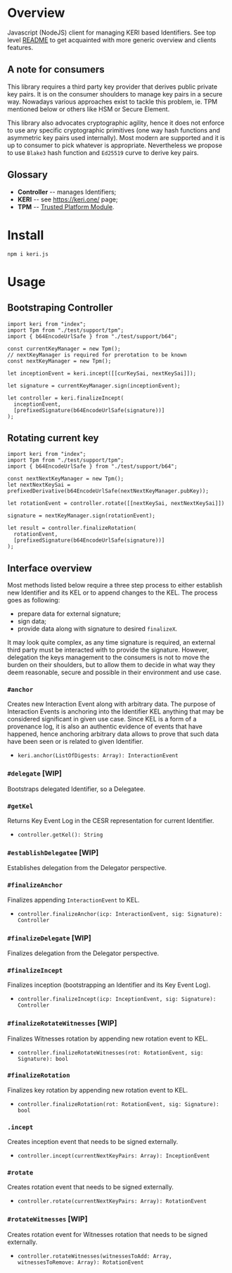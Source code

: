 # Overview

Javascript (NodeJS) client for managing KERI based Identifiers. See top level [README](https://github.com/THCLab/keri-bindings) to get acquainted with more generic overview and clients features.

## A note for consumers

This library requires a third party key provider that derives public private key pairs. It is on the consumer shoulders to manage key pairs in a secure way. Nowadays various approaches exist to tackle this problem, ie. TPM mentioned below or others like HSM or Secure Element.

This library also advocates cryptographic agility, hence it does not enforce to use any specific cryptographic primitives (one way hash functions and asymmetric key pairs used internally). Most modern are supported and it is up to consumer to pick whatever is appropriate. Nevertheless we propose to use `Blake3` hash function and `Ed25519` curve to derive key pairs.

## Glossary

* **Controller** -- manages Identifiers;
* **KERI** -- see https://keri.one/ page;
* **TPM** -- [Trusted Platform Module](https://en.wikipedia.org/wiki/Trusted_Platform_Module).

# Install

`npm i keri.js`

# Usage

## Bootstraping Controller

```
import keri from "index";
import Tpm from "./test/support/tpm";
import { b64EncodeUrlSafe } from "./test/support/b64";

const currentKeyManager = new Tpm();
// nextKeyManager is required for prerotation to be known
const nextKeyManager = new Tpm();

let inceptionEvent = keri.incept([[curKeySai, nextKeySai]]);

let signature = currentKeyManager.sign(inceptionEvent);

let controller = keri.finalizeIncept(
  inceptionEvent,
  [prefixedSignature(b64EncodeUrlSafe(signature))]
);
```

## Rotating current key

```
import keri from "index";
import Tpm from "./test/support/tpm";
import { b64EncodeUrlSafe } from "./test/support/b64";

const nextNextKeyManager = new Tpm();
let nextNextKeySai = prefixedDerivative(b64EncodeUrlSafe(nextNextKeyManager.pubKey));

let rotationEvent = controller.rotate([[nextKeySai, nextNextKeySai]])

signature = nextKeyManager.sign(rotationEvent);

let result = controller.finalizeRotation(
  rotationEvent,
  [prefixedSignature(b64EncodeUrlSafe(signature))]
);
```

## Interface overview

Most methods listed below require a three step process to either establish new Identifier and its KEL or to append changes to the KEL. The process goes as following:
* prepare data for external signature;
* sign data;
* provide data along with signature to desired `finalizeX`.

It may look quite complex, as any time signature is required, an external third party must be interacted with to provide the signature. However, delegation the keys management to the consumers is not to move the burden on their shoulders, but to allow them to decide in what way they deem reasonable, secure and possible in their environment and use case.

### `#anchor`

Creates new Interaction Event along with arbitrary data. The purpose of Interaction Events is anchoring into the Identifier KEL anything that may be considered significant in given use case. Since KEL is a form of a provenance log, it is also an authentic evidence of events that have happened, hence anchoring arbitrary data allows to prove that such data have been seen or is related to given Identifier.

* `keri.anchor(ListOfDigests: Array): InteractionEvent`

### `#delegate` **[WIP]**

Bootstraps delegated Identifier, so a Delegatee.

### `#getKel`

Returns Key Event Log in the CESR representation for current Identifier.

* `controller.getKel(): String`

### `#establishDelegatee` **[WIP]**

Establishes delegation from the Delegator perspective.

### `#finalizeAnchor`

Finalizes appending `InteractionEvent` to KEL.

* `controller.finalizeAnchor(icp: InteractionEvent, sig: Signature): Controller`

### `#finalizeDelegate` **[WIP]**

Finalizes delegation from the Delegator perspective.

### `#finalizeIncept`

Finalizes inception (bootstrapping an Identifier and its Key Event Log).

* `controller.finalizeIncept(icp: InceptionEvent, sig: Signature): Controller`

### `#finalizeRotateWitnesses` **[WIP]**

Finalizes Witnesses rotation by appending new rotation event to KEL.

* `controller.finalizeRotateWitnesses(rot: RotationEvent, sig: Signature): bool`

### `#finalizeRotation`

Finalizes key rotation by appending new rotation event to KEL.

* `controller.finalizeRotation(rot: RotationEvent, sig: Signature): bool`

### `.incept`

Creates inception event that needs to be signed externally.

* `controller.incept(currentNextKeyPairs: Array): InceptionEvent`

### `#rotate`

Creates rotation event that needs to be signed externally.

* `controller.rotate(currentNextKeyPairs: Array): RotationEvent`

### `#rotateWitnesses` **[WIP]**

Creates rotation event for Witnesses rotation that needs to be signed externally.

* `controller.rotateWitnesses(witnessesToAdd: Array, witnessesToRemove: Array): RotationEvent`

